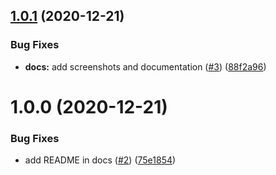 ## [1.0.1](https://github.com/auxmoney/grafana-waterfall-panel/compare/v1.0.0...v1.0.1) (2020-12-21)


### Bug Fixes

* **docs:** add screenshots and documentation ([#3](https://github.com/auxmoney/grafana-waterfall-panel/issues/3)) ([88f2a96](https://github.com/auxmoney/grafana-waterfall-panel/commit/88f2a96ff7cf27800a3eae60480a95c7b4c01f3a))

# 1.0.0 (2020-12-21)


### Bug Fixes

* add README in docs ([#2](https://github.com/auxmoney/grafana-waterfall-panel/issues/2)) ([75e1854](https://github.com/auxmoney/grafana-waterfall-panel/commit/75e18540e27cc89fff8cdb249d8ab08bc3651993))
